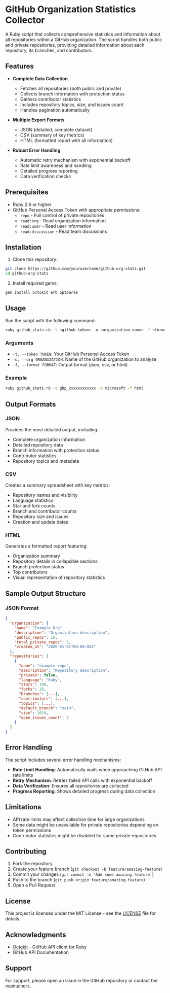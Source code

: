# GitHub Organization Statistics Collector

A Ruby script that collects comprehensive statistics and information about all repositories within a GitHub organization. The script handles both public and private repositories, providing detailed information about each repository, its branches, and contributors.

## Features

- **Complete Data Collection**
  - Fetches all repositories (both public and private)
  - Collects branch information with protection status
  - Gathers contributor statistics
  - Includes repository topics, size, and issues count
  - Handles pagination automatically

- **Multiple Export Formats**
  - JSON (detailed, complete dataset)
  - CSV (summary of key metrics)
  - HTML (formatted report with all information)

- **Robust Error Handling**
  - Automatic retry mechanism with exponential backoff
  - Rate limit awareness and handling
  - Detailed progress reporting
  - Data verification checks

## Prerequisites

- Ruby 2.6 or higher
- GitHub Personal Access Token with appropriate permissions:
  - `repo` - Full control of private repositories
  - `read:org` - Read organization information
  - `read:user` - Read user information
  - `read:discussion` - Read team discussions

## Installation

1. Clone this repository:
```bash
git clone https://github.com/yourusername/github-org-stats.git
cd github-org-stats
```

2. Install required gems:
```bash
gem install octokit erb optparse
```

## Usage

Run the script with the following command:

```bash
ruby github_stats.rb -t <github-token> -o <organization-name> -f <format>
```

### Arguments

- `-t, --token TOKEN`: Your GitHub Personal Access Token
- `-o, --org ORGANIZATION`: Name of the GitHub organization to analyze
- `-f, --format FORMAT`: Output format (json, csv, or html)

### Example

```bash
ruby github_stats.rb -t ghp_xxxxxxxxxxxx -o microsoft -f html
```

## Output Formats

### JSON
Provides the most detailed output, including:
- Complete organization information
- Detailed repository data
- Branch information with protection status
- Contributor statistics
- Repository topics and metadata

### CSV
Creates a summary spreadsheet with key metrics:
- Repository names and visibility
- Language statistics
- Star and fork counts
- Branch and contributor counts
- Repository size and issues
- Creation and update dates

### HTML
Generates a formatted report featuring:
- Organization summary
- Repository details in collapsible sections
- Branch protection status
- Top contributors
- Visual representation of repository statistics

## Sample Output Structure

### JSON Format
```json
{
  "organization": {
    "name": "Example Org",
    "description": "Organization description",
    "public_repos": 10,
    "total_private_repos": 5,
    "created_at": "2020-01-01T00:00:00Z"
  },
  "repositories": [
    {
      "name": "example-repo",
      "description": "Repository description",
      "private": false,
      "language": "Ruby",
      "stars": 100,
      "forks": 20,
      "branches": [...],
      "contributors": [...],
      "topics": [...],
      "default_branch": "main",
      "size": 1024,
      "open_issues_count": 5
    }
  ]
}
```

## Error Handling

The script includes several error handling mechanisms:

- **Rate Limit Handling**: Automatically waits when approaching GitHub API rate limits
- **Retry Mechanism**: Retries failed API calls with exponential backoff
- **Data Verification**: Ensures all repositories are collected
- **Progress Reporting**: Shows detailed progress during data collection

## Limitations

- API rate limits may affect collection time for large organizations
- Some data might be unavailable for private repositories depending on token permissions
- Contributor statistics might be disabled for some private repositories

## Contributing

1. Fork the repository
2. Create your feature branch (`git checkout -b feature/amazing-feature`)
3. Commit your changes (`git commit -m 'Add some amazing feature'`)
4. Push to the branch (`git push origin feature/amazing-feature`)
5. Open a Pull Request

## License

This project is licensed under the MIT License - see the [LICENSE](LICENSE) file for details.

## Acknowledgments

- [Octokit](https://github.com/octokit/octokit.rb) - GitHub API client for Ruby
- GitHub API Documentation

## Support

For support, please open an issue in the GitHub repository or contact the maintainers.
